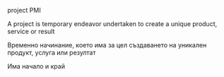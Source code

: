 project PMI

A project is temporary endeavor undertaken to create a unique product, service or result

Временно начинание, което има за цел създаването на уникален продукт, услуга или резултат

Има начало и край
